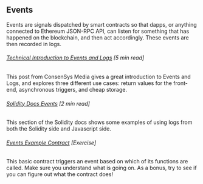 ## Events

Events are signals dispatched by smart contracts so that dapps, or anything connected to Ethereum JSON-RPC API, can listen for something that has happened on the blockchain, and then act accordingly. These events are then recorded in logs.

###### [Technical Introduction to Events and Logs](https://media.consensys.net/technical-introduction-to-events-and-logs-in-ethereum-a074d65dd61e) \[5 min read\]

This post from ConsenSys Media gives a great introduction to Events and Logs, and explores three different use cases: return values for the front-end, asynchronous triggers, and cheap storage.

###### [Solidity Docs Events](http://solidity.readthedocs.io/en/develop/contracts.html#events) \[2 min read\]

This section of the Solidity docs shows some examples of using logs from both the Solidity side and Javascript side.

###### [Events Example Contract](https://github.com/ethchange/smart-exchange/blob/master/lib/contracts/SmartExchange.sol) \[Exercise\]

This basic contract triggers an event based on which of its functions are called.  Make sure you understand what is going on.  As a bonus, try to see if you can figure out what the contract does!

